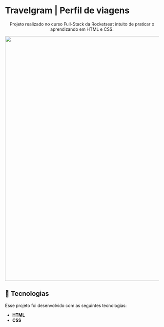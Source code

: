 # Travelgram | Perfil de viagens
<div align="center">
  <p>
 Projeto realizado no curso Full-Stack da Rocketseat intuito de praticar o aprendizando em HTML e CSS.
</p> 
  <img src="./assets/readme-img.png" width="800">
</div>

## 🚀 Tecnologias
Esse projeto foi desenvolvido com as seguintes tecnologias:
- <strong>HTML</strong>
- <strong>CSS</strong>
